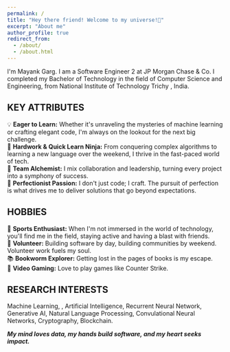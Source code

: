 ```yaml
---
permalink: /
title: "Hey there friend! Welcome to my universe!🚀"
excerpt: "About me"
author_profile: true
redirect_from: 
  - /about/
  - /about.html
---
```


I'm Mayank Garg. I am a Software Engineer 2 at JP Morgan Chase & Co. I completed my Bachelor of Technology in the field of Computer Science and Engineering, from National Institute of Technology Trichy , India.


KEY ATTRIBUTES
---------
💡 **Eager to Learn:** Whether it's unraveling the mysteries of machine learning or crafting elegant code, I'm always on the lookout for the next big challenge. <br>
💪 **Hardwork & Quick Learn Ninja:** From conquering complex algorithms to learning a new language over the weekend, I thrive in the fast-paced world of tech. <br>
🤝 **Team Alchemist:** I mix collaboration and leadership, turning every project into a symphony of success. <br>
🌟 **Perfectionist Passion:** I don't just code; I craft. The pursuit of perfection is what drives me to deliver solutions that go beyond expectations. <br>

HOBBIES
----------
🏸 **Sports Enthusiast:** When I'm not immersed in the world of technology, you'll find me in the field, staying active and having a blast with friends. <br>
🤝 **Volunteer:** Building software by day, building communities by weekend. Volunteer work fuels my soul. <br>
📚 **Bookworm Explorer:** Getting lost in the pages of books is my escape.<br>
🎨 **Video Gaming:** Love to play games like Counter Strike.<br>


RESEARCH INTERESTS
--------
Machine Learning, , Artificial Intelligence, Recurrent Neural Network, Generative AI, Natural Language Processing, Convulational Neural Networks, Cryptography, Blockchain.


***My mind loves data, my hands build software, and my heart seeks impact.***
